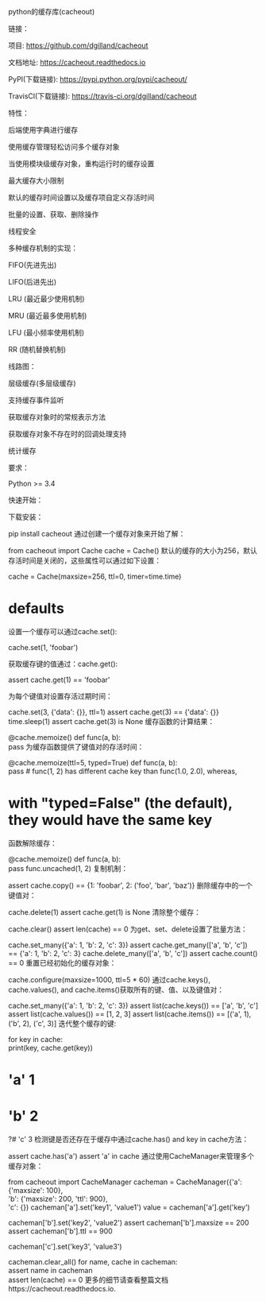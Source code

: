 python的缓存库(cacheout)



链接：


项目: https://github.com/dgilland/cacheout

文档地址: https://cacheout.readthedocs.io

PyPI(下载链接): https://pypi.python.org/pypi/cacheout/

TravisCI(下载链接): https://travis-ci.org/dgilland/cacheout








特性：

后端使用字典进行缓存

使用缓存管理轻松访问多个缓存对象

当使用模块级缓存对象，重构运行时的缓存设置

最大缓存大小限制

默认的缓存时间设置以及缓存项自定义存活时间

批量的设置、获取、删除操作

线程安全

多种缓存机制的实现：

FIFO(先进先出)

LIFO(后进先出)

LRU (最近最少使用机制)

MRU (最近最多使用机制)

LFU (最小频率使用机制)

RR (随机替换机制)





线路图：

 层级缓存(多层级缓存)

支持缓存事件监听

获取缓存对象时的常规表示方法

获取缓存对象不存在时的回调处理支持

统计缓存

要求：

Python >= 3.4

快速开始：

下载安装：

pip install cacheout
通过创建一个缓存对象来开始了解：

from cacheout import Cache
cache = Cache()
默认的缓存的大小为256，默认存活时间是关闭的，这些属性可以通过如下设置：

cache = Cache(maxsize=256, ttl=0, timer=time.time)  
# defaults
设置一个缓存可以通过cache.set():

cache.set(1, 'foobar')

获取缓存键的值通过：cache.get():

assert cache.get(1) == 'foobar'

为每个键值对设置存活过期时间：

cache.set(3, {'data': {}}, ttl=1)
assert cache.get(3) == {'data': {}}
time.sleep(1)
assert cache.get(3) is None
缓存函数的计算结果：

@cache.memoize()
def func(a, b):    
    pass
为缓存函数提供了键值对的存活时间：

@cache.memoize(ttl=5, typed=True)
def func(a, b):    
     pass
     # func(1, 2) has different cache key than func(1.0, 2.0), whereas,
# with "typed=False" (the default), they would have the same key
函数解除缓存：

@cache.memoize()
def func(a, b):    
    pass
func.uncached(1, 2)
复制机制：

assert cache.copy() == {1: 'foobar', 2: ('foo', 'bar', 'baz')}
删除缓存中的一个键值对：

cache.delete(1)
assert cache.get(1) is None
清除整个缓存：

cache.clear()
assert len(cache) == 0
为get、set、delete设置了批量方法：

cache.set_many({'a': 1, 'b': 2, 'c': 3})
assert cache.get_many(['a', 'b', 'c']) == {'a': 1, 'b': 2, 'c': 3}
cache.delete_many(['a', 'b', 'c'])
assert cache.count() == 0
重置已经初始化的缓存对象：

cache.configure(maxsize=1000, ttl=5 * 60)
通过cache.keys(), cache.values(), and cache.items()获取所有的键、值、以及键值对：

cache.set_many({'a': 1, 'b': 2, 'c': 3})
assert list(cache.keys()) == ['a', 'b', 'c']
assert list(cache.values()) == [1, 2, 3]
assert list(cache.items()) == [('a', 1), ('b', 2), ('c', 3)]
迭代整个缓存的键:

for key in cache:    
    print(key, cache.get(key))    
# 'a' 1
# 'b' 2
?# 'c' 3
检测键是否还存在于缓存中通过cache.has() and key in cache方法：

assert cache.has('a')
assert 'a' in cache
通过使用CacheManager来管理多个缓存对象：

from cacheout import CacheManager
cacheman = CacheManager({'a': {'maxsize': 100},                        
                         'b': {'maxsize': 200, 'ttl': 900},                        
                         'c': {})
cacheman['a'].set('key1', 'value1')
value = cacheman['a'].get('key')

cacheman['b'].set('key2', 'value2')
assert cacheman['b'].maxsize == 200
assert cacheman['b'].ttl == 900

cacheman['c'].set('key3', 'value3')

cacheman.clear_all()
for name, cache in cacheman:    
    assert name in cacheman    
    assert len(cache) == 0
更多的细节请查看整篇文档https://cacheout.readthedocs.io.


